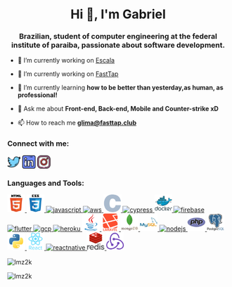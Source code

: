 <h1 align="center">Hi 👋, I'm Gabriel</h1>
<h3 align="center">Brazilian, student of computer engineering at the federal institute of paraiba, passionate about software development.</h3>

- 🔭 I’m currently working on [Escala](http://escala-app.com/)

- 🔭 I’m currently working on [FastTap](https://fasttap.club/)

- 🌱 I’m currently learning **how to be better than yesterday,as human, as professional!**

- 💬 Ask me about **Front-end, Back-end, Mobile and Counter-strike xD**

- 📫 How to reach me **glima@fasttap.club**

<h3 align="left">Connect with me:</h3>
<p align="left">
<a href="https://twitter.com/lmzgabriel" target="blank"><img align="center" src="https://raw.githubusercontent.com/leftabn/leftabn/master/Icons/twitter.svg" alt="lmzgabriel" height="30" width="30" /></a>
<a href="https://linkedin.com/in/lmzgabriel" target="blank"><img align="center" src="https://raw.githubusercontent.com/leftabn/leftabn/master/Icons/linkedin.svg" alt="lmzgabriel" height="30" width="30" /></a>
<a href="https://instagram.com/lmzgabriel" target="blank"><img align="center" src="https://raw.githubusercontent.com/leftabn/leftabn/master/Icons/instagram.svg" alt="lmzgabriel" height="30" width="30" /></a>
</p>

<h3 align="left">Languages and Tools:</h3>
<p align="left">
  <a href="https://www.w3.org/html/" target="_blank"> <img src="https://raw.githubusercontent.com/devicons/devicon/master/icons/html5/html5-original-wordmark.svg" alt="html5" width="40" height="40"/> </a> 
  <a href="https://www.w3schools.com/css/" target="_blank"> <img src="https://raw.githubusercontent.com/devicons/devicon/master/icons/css3/css3-original-wordmark.svg" alt="css3" width="40" height="40"/> </a>
  <a href="https://developer.mozilla.org/en-US/docs/Web/JavaScript" target="_blank"> <img src="https://tadeuesteves.files.wordpress.com/2014/01/javascript-logo.png" alt="javascript" width="40" height="40"/> </a> 
  <a href="https://aws.amazon.com" target="_blank"> <img src="https://upload.wikimedia.org/wikipedia/commons/thumb/5/5c/AWS_Simple_Icons_AWS_Cloud.svg/512px-AWS_Simple_Icons_AWS_Cloud.svg.png" alt="aws" width="50" height="35"/> </a>
  <a href="https://www.cprogramming.com/" target="_blank"> <img src="https://raw.githubusercontent.com/devicons/devicon/master/icons/c/c-original.svg" alt="c" width="40" height="40"/> </a>
  <a href="https://www.cypress.io" target="_blank"> <img src="https://avatars.githubusercontent.com/u/8908513?s=280&v=4" alt="cypress" width="40" height="40"/> </a> <a href="https://www.docker.com/" target="_blank"> <img src="https://raw.githubusercontent.com/devicons/devicon/master/icons/docker/docker-original-wordmark.svg" alt="docker" width="40" height="40"/> </a> 
  <a href="https://firebase.google.com/" target="_blank"> <img src="https://www.vectorlogo.zone/logos/firebase/firebase-icon.svg" alt="firebase" width="40" height="40"/> </a>     <a href="https://flutter.dev" target="_blank"> <img src="https://www.vectorlogo.zone/logos/flutterio/flutterio-icon.svg" alt="flutter" width="40" height="40"/> </a>
  <a href="https://cloud.google.com" target="_blank"> <img src="https://www.vectorlogo.zone/logos/google_cloud/google_cloud-icon.svg" alt="gcp" width="40" height="40"/> </a> <a href="https://heroku.com" target="_blank"> <img src="https://www.vectorlogo.zone/logos/heroku/heroku-icon.svg" alt="heroku" width="40" height="40"/> </a> 
  <a href="https://www.java.com" target="_blank"> <img src="https://raw.githubusercontent.com/devicons/devicon/master/icons/java/java-original.svg" alt="java" width="40" height="40"/> </a>
  <a href="https://laravel.com/" target="_blank"> <img src="https://raw.githubusercontent.com/devicons/devicon/master/icons/laravel/laravel-plain-wordmark.svg" alt="laravel" width="40" height="40"/> </a> <a href="https://www.mongodb.com/" target="_blank"> <img src="https://raw.githubusercontent.com/devicons/devicon/master/icons/mongodb/mongodb-original-wordmark.svg" alt="mongodb" width="40" height="40"/> </a>
  <a href="https://www.mysql.com/" target="_blank"> <img src="https://raw.githubusercontent.com/devicons/devicon/master/icons/mysql/mysql-original-wordmark.svg" alt="mysql" width="40" height="40"/> </a> <a href="https://nodejs.org" target="_blank"> <img src="https://www.brainfuel.io/images/node-js-new.png" alt="nodejs" width="35" height="40"/> </a>
  <a href="https://www.php.net" target="_blank"> <img src="https://raw.githubusercontent.com/devicons/devicon/master/icons/php/php-original.svg" alt="php" width="40" height="40"/> </a> 
  <a href="https://www.postgresql.org" target="_blank"> <img src="https://raw.githubusercontent.com/devicons/devicon/master/icons/postgresql/postgresql-original-wordmark.svg" alt="postgresql" width="40" height="40"/> </a> 
  <a href="https://www.python.org" target="_blank"> <img src="https://raw.githubusercontent.com/devicons/devicon/master/icons/python/python-original.svg" alt="python" width="40" height="40"/> </a> 
  <a href="https://reactjs.org/" target="_blank"> <img src="https://raw.githubusercontent.com/devicons/devicon/master/icons/react/react-original-wordmark.svg" alt="react" width="40" height="40"/> </a> <a href="https://reactnative.dev/" target="_blank"> <img src="https://reactnative.dev/img/header_logo.svg" alt="reactnative" width="40" height="40"/> </a> 
  <a href="https://redis.io" target="_blank"> <img src="https://raw.githubusercontent.com/devicons/devicon/master/icons/redis/redis-original-wordmark.svg" alt="redis" width="40" height="40"/> </a> <a href="https://redux.js.org" target="_blank"> <img src="https://raw.githubusercontent.com/devicons/devicon/master/icons/redux/redux-original.svg" alt="redux" width="40" height="40"/> </a>

<p><img align="center" src="https://github-readme-stats.vercel.app/api/top-langs?username=lmz2k&show_icons=true&locale=en&layout=compact" alt="lmz2k" /></p>

<p><img align="center" src="https://github-readme-streak-stats.herokuapp.com/?user=lmz2k&" alt="lmz2k" /></p>
